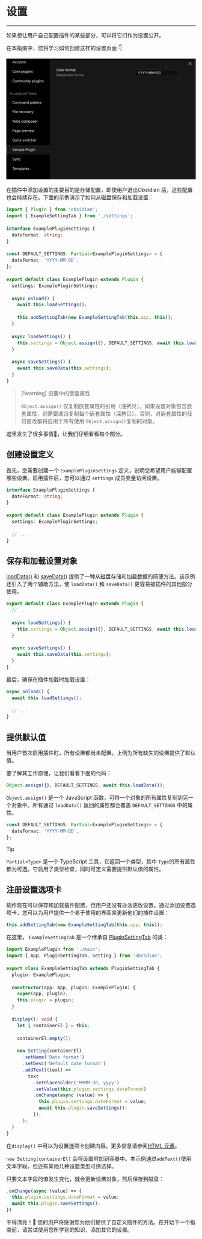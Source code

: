 <!--
 * @Author: Raistlind johnd0712@gmail.com
 * @Date: 2024-01-18 10:18:00
 * @LastEditors: Raistlind
 * @LastEditTime: 2024-01-18 10:18:00
 * @Description:
-->

# 设置

---

如果想让用户自己配置插件的某些部分，可以将它们作为设置公开。

在本指南中，您将学习如何创建这样的设置页面 👇

![设置界面示例](/images/07pi6.png)

在插件中添加设置的主要目的是存储配置，即使用户退出Obsidian 后，这些配置也会持续存在。下面的示例演示了如何从磁盘保存和加载设置：

```ts
import { Plugin } from 'obsidian';
import { ExampleSettingTab } from './settings';

interface ExamplePluginSettings {
  dateFormat: string;
}

const DEFAULT_SETTINGS: Partial<ExamplePluginSettings> = {
  dateFormat: 'YYYY-MM-DD',
};

export default class ExamplePlugin extends Plugin {
  settings: ExamplePluginSettings;

  async onload() {
    await this.loadSettings();

    this.addSettingTab(new ExampleSettingTab(this.app, this));
  }

  async loadSettings() {
    this.settings = Object.assign({}, DEFAULT_SETTINGS, await this.loadData());
  }

  async saveSettings() {
    await this.saveData(this.settings);
  }
}
```

> [!warning] 设置中的嵌套属性
>
> `Object.assign()` 仅复制嵌套属性的引用（浅拷贝）。如果设置对象包含嵌套属性，则需要递归复制每个嵌套属性（深拷贝）。否则，对嵌套属性的任何更改都将应用于所有使用 `Object.assign()`复制的对象。

这里发生了很多事情🤯，让我们仔细看看每个部分。

## 创建设置定义

首先，您需要创建一个 `ExamplePluginSettings` 定义，说明您希望用户能够配置哪些设置。启用插件后，您可以通过 `settings` 成员变量访问设置。

```ts
interface ExamplePluginSettings {
  dateFormat: string;
}

export default class ExamplePlugin extends Plugin {
  settings: ExamplePluginSettings;

  // ...
}
```

## 保存和加载设置对象

[loadData()](https://docs.obsidian.md/Reference/TypeScript+API/Plugin/loadData) 和 [saveData()](https://docs.obsidian.md/Reference/TypeScript+API/Plugin/saveData) 提供了一种从磁盘存储和加载数据的简便方法。该示例还引入了两个辅助方法，使 `loadData()` 和 `saveData()` 更容易被插件的其他部分使用。

```ts
export default class ExamplePlugin extends Plugin {
  // ...

  async loadSettings() {
    this.settings = Object.assign({}, DEFAULT_SETTINGS, await this.loadData());
  }

  async saveSettings() {
    await this.saveData(this.settings);
  }
}
```

最后，确保在插件加载时加载设置：

```ts
async onload() {
  await this.loadSettings();

  // ...
}
```

## 提供默认值

当用户首次启用插件时，所有设置都尚未配置。上例为所有缺失的设置提供了默认值。

要了解其工作原理，让我们看看下面的代码：

```ts
Object.assign({}, DEFAULT_SETTINGS, await this.loadData());
```

`Object.assign()` 是一个 JavaScript 函数，可将一个对象的所有属性复制到另一个对象中。所有通过 `loadData()` 返回的属性都会覆盖 `DEFAULT_SETTINGS` 中的属性。

```ts
const DEFAULT_SETTINGS: Partial<ExamplePluginSettings> = {
  dateFormat: 'YYYY-MM-DD',
};
```

> [!tip]
>
> `Partial<Type>` 是一个 TypeScript 工具，它返回一个类型，其中 `Type`的所有属性都为可选。它启用了类型检查，同时可定义需要提供默认值的属性。

## 注册设置选项卡

插件现在可以保存和加载插件配置，但用户还没有办法更改设置。通过添加设置选项卡，您可以为用户提供一个易于使用的界面来更新他们的插件设置：

```ts
this.addSettingTab(new ExampleSettingTab(this.app, this));
```

在这里， `ExampleSettingTab` 是一个继承自 [PluginSettingTab](https://docs.obsidian.md/Reference/TypeScript+API/PluginSettingTab) 的类：

```ts
import ExamplePlugin from './main';
import { App, PluginSettingTab, Setting } from 'obsidian';

export class ExampleSettingTab extends PluginSettingTab {
  plugin: ExamplePlugin;

  constructor(app: App, plugin: ExamplePlugin) {
    super(app, plugin);
    this.plugin = plugin;
  }

  display(): void {
    let { containerEl } = this;

    containerEl.empty();

    new Setting(containerEl)
      .setName('Date format')
      .setDesc('Default date format')
      .addText((text) =>
        text
          .setPlaceholder('MMMM dd, yyyy')
          .setValue(this.plugin.settings.dateFormat)
          .onChange(async (value) => {
            this.plugin.settings.dateFormat = value;
            await this.plugin.saveSettings();
          }),
      );
  }
}
```

在`display()` 中可以为设置选项卡创建内容。更多信息请参阅[HTML 元素](./html-elements.md)。

`new Setting(containerEl)` 会将设置附加到容器中。本示例通过`addText()`使用文本字段，但还有其他几种设置类型可供选择。 

只要文本字段的值发生变化，就会更新设置对象，然后保存到磁盘：

```ts
.onChange(async (value) => {
  this.plugin.settings.dateFormat = value;
  await this.plugin.saveSettings();
})
```

干得漂亮！💪 您的用户将感谢您为他们提供了自定义插件的方法。在开始下一个指南前，请尝试使用您所学到的知识，添加其它的设置。
